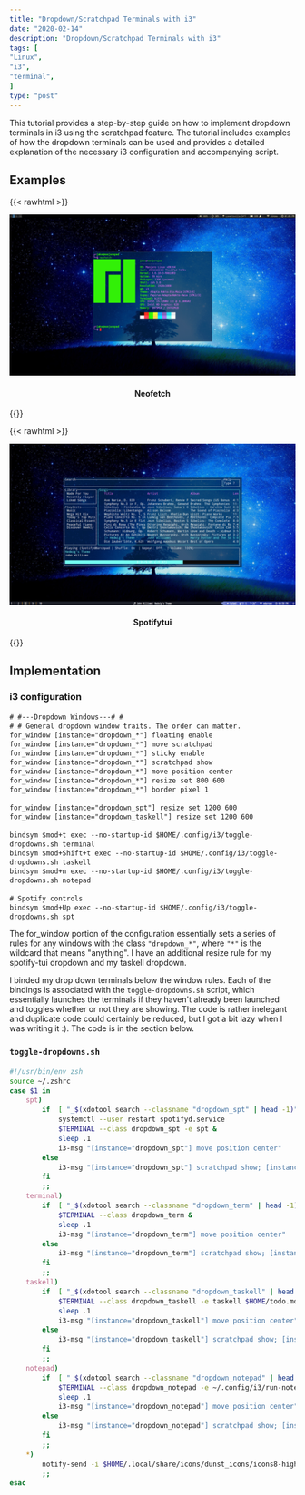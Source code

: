 ```yaml
---
title: "Dropdown/Scratchpad Terminals with i3"
date: "2020-02-14"
description: "Dropdown/Scratchpad Terminals with i3"
tags: [
"Linux",
"i3",
"terminal",
]
type: "post"
---
```


This tutorial provides a step-by-step guide on how to implement dropdown terminals in i3 using the scratchpad feature. The tutorial includes examples of how the dropdown terminals can be used and provides a detailed explanation of the necessary i3 configuration and accompanying script.

<!--more-->

## Examples

{{< rawhtml >}}

  <div align="center"
    <figure>
      <img src="/img/posts/dropdown-terminal/dropdown_term.png"/>
      <figcaption>
          <h4>Neofetch</h4>
      </figcaption>
    </figure>
  </div>
{{</ rawhtml >}}

{{< rawhtml >}}

  <div align="center"
    <figure>
      <img src="/img/posts/dropdown-terminal/spotifytui.png"/>
      <figcaption>
          <h4>Spotifytui</h4>
      </figcaption>
    </figure>
  </div>
{{</ rawhtml >}}

## Implementation

### i3 configuration

```plain
# #---Dropdown Windows---# #
# # General dropdown window traits. The order can matter.
for_window [instance="dropdown_*"] floating enable
for_window [instance="dropdown_*"] move scratchpad
for_window [instance="dropdown_*"] sticky enable
for_window [instance="dropdown_*"] scratchpad show
for_window [instance="dropdown_*"] move position center
for_window [instance="dropdown_*"] resize set 800 600
for_window [instance="dropdown_*"] border pixel 1

for_window [instance="dropdown_spt"] resize set 1200 600
for_window [instance="dropdown_taskell"] resize set 1200 600

bindsym $mod+t exec --no-startup-id $HOME/.config/i3/toggle-dropdowns.sh terminal
bindsym $mod+Shift+t exec --no-startup-id $HOME/.config/i3/toggle-dropdowns.sh taskell
bindsym $mod+n exec --no-startup-id $HOME/.config/i3/toggle-dropdowns.sh notepad

# Spotify controls
bindsym $mod+Up exec --no-startup-id $HOME/.config/i3/toggle-dropdowns.sh spt
```

The for_window portion of the configuration essentially sets a series of rules for any windows with the class `"dropdown_*"`, where `"*"` is the wildcard that means "anything". I have an additional resize rule for my spotify-tui dropdown and my taskell dropdown.

I binded my drop down terminals below the window rules. Each of the bindings is associated with the `toggle-dropdowns.sh` script, which essentially launches the terminals if they haven't already been launched and toggles whether or not they are showing. The code is rather inelegant and duplicate code could certainly be reduced, but I got a bit lazy when I was writing it :). The code is in the section below.

### `toggle-dropdowns.sh`

```$HOME/.config/i3/toggle-dropdowns.sh
#!/usr/bin/env zsh
source ~/.zshrc
case $1 in
    spt)
        if  [ "_$(xdotool search --classname "dropdown_spt" | head -1)"  = "_" ]; then
            systemctl --user restart spotifyd.service
            $TERMINAL --class dropdown_spt -e spt &
            sleep .1
            i3-msg "[instance="dropdown_spt"] move position center"
        else
            i3-msg "[instance="dropdown_spt"] scratchpad show; [instance="dropdown_spt"] move position center"
        fi
        ;;
    terminal)
        if  [ "_$(xdotool search --classname "dropdown_term" | head -1)"  = "_" ]; then
            $TERMINAL --class dropdown_term &
            sleep .1
            i3-msg "[instance="dropdown_term"] move position center"
        else
            i3-msg "[instance="dropdown_term"] scratchpad show; [instance="dropdown_term"] move position center"
        fi
        ;;
    taskell)
        if  [ "_$(xdotool search --classname "dropdown_taskell" | head -1)"  = "_" ]; then
            $TERMINAL --class dropdown_taskell -e taskell $HOME/todo.md &
            sleep .1
            i3-msg "[instance="dropdown_taskell"] move position center"
        else
            i3-msg "[instance="dropdown_taskell"] scratchpad show; [instance="dropdown_taskell"] move position center"
        fi
        ;;
    notepad)
        if  [ "_$(xdotool search --classname "dropdown_notepad" | head -1)"  = "_" ]; then
            $TERMINAL --class dropdown_notepad -e ~/.config/i3/run-notepad &
            sleep .1
            i3-msg "[instance="dropdown_notepad"] move position center"
        else
            i3-msg "[instance="dropdown_notepad"] scratchpad show; [instance="dropdown_notepad"] move position center"
        fi
        ;;
    *)
        notify-send -i $HOME/.local/share/icons/dunst_icons/icons8-high-importance-48.png "Error" "Invalid option passed to toggle-dropdowns script."
        ;;
esac
```
